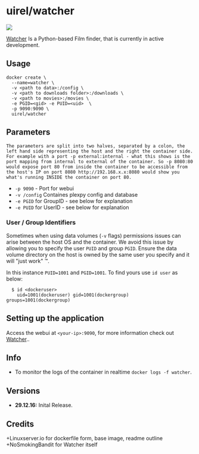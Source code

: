 # uirel/watcher

[![](https://images.microbadger.com/badges/image/uirel/watcher.svg)](https://microbadger.com/images/uirel/watcher "Get your own image badge on microbadger.com")

[Watcher](https://github.com/nosmokingbandit/watcher) Is a Python-based Film finder, that is currently in active development.


## Usage

```
docker create \ 
  --name=watcher \
  -v <path to data>:/config \
  -v <path to downloads folder>:/downloads \
  -v <path to movies>:/movies \
  -e PGID=<gid> -e PUID=<uid>  \
  -p 9090:9090 \
  uirel/watcher
```

## Parameters

`The parameters are split into two halves, separated by a colon, the left hand side representing the host and the right the container side. 
For example with a port -p external:internal - what this shows is the port mapping from internal to external of the container.
So -p 8080:80 would expose port 80 from inside the container to be accessible from the host's IP on port 8080
http://192.168.x.x:8080 would show you what's running INSIDE the container on port 80.`


* `-p 9090` - Port for webui
* `-v /config` Containes plexpy config and database
* `-e PGID` for GroupID - see below for explanation
* `-e PUID` for UserID - see below for explanation

### User / Group Identifiers

Sometimes when using data volumes (`-v` flags) permissions issues can arise between the host OS and the container. We avoid this issue by allowing you to specify the user `PUID` and group `PGID`. Ensure the data volume directory on the host is owned by the same user you specify and it will "just work" ™.

In this instance `PUID=1001` and `PGID=1001`. To find yours use `id user` as below:

```
  $ id <dockeruser>
    uid=1001(dockeruser) gid=1001(dockergroup) groups=1001(dockergroup)
```

## Setting up the application
Access the webui at `<your-ip>:9090`, for more information check out [Watcher](https://github.com/nosmokingbandit/watcher)..

## Info

* To monitor the logs of the container in realtime `docker logs -f watcher`.

## Versions

+ **29.12.16:** Inital Release.

## Credits
+Linuxserver.io for dockerfile form, base image, readme outline
+NoSmokingBandit for Watcher itself

